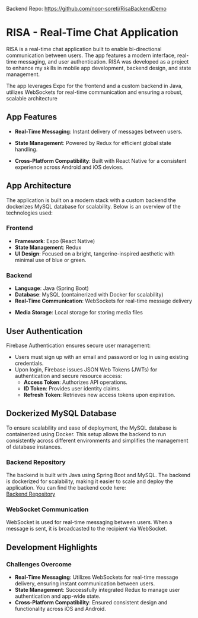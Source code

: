 Backend Repo: https://github.com/noor-soreti/RisaBackendDemo

# RISA - Real-Time Chat Application

RISA is a real-time chat application built to enable bi-directional communication between users. The app features a modern interface, real-time messaging, and user authentication. RISA was developed as a project to enhance my skills in mobile app development, backend design, and state management. 

The app leverages Expo for the frontend and a custom backend in Java, utilizes WebSockets for real-time communication and ensuring a robust, scalable architecture

## App Features

- **Real-Time Messaging**: Instant delivery of messages between users.
<!-- - **User Authentication**: Secure login/signup functionality using Firebase Authentication. -->
<!-- - **User Profiles**: Each user has a unique profile with custom attributes. -->
- **State Management**: Powered by Redux for efficient global state handling.
<!-- - **Media Sharing**: Users can upload and share images in conversations. -->
- **Cross-Platform Compatibility**: Built with React Native for a consistent experience across Android and iOS devices.

## App Architecture

The application is built on a modern stack with a custom backend the dockerizes MySQL database for scalability. Below is an overview of the technologies used:

### Frontend
- **Framework**: Expo (React Native)
- **State Management**: Redux
- **UI Design**: Focused on a bright, tangerine-inspired aesthetic with minimal use of blue or green.

### Backend
- **Language**: Java (Spring Boot)
- **Database**: MySQL (containerized with Docker for scalability)
- **Real-Time Communication**: WebSockets for real-time message delivery
<!-- - **Authentication**: Firebase Authentication for user registration and login -->
- **Media Storage**: Local storage for storing media files

## User Authentication

Firebase Authentication ensures secure user management:
- Users must sign up with an email and password or log in using existing credentials.
- Upon login, Firebase issues JSON Web Tokens (JWTs) for authentication and secure resource access:
  - **Access Token**: Authorizes API operations.
  - **ID Token**: Provides user identity claims.
  - **Refresh Token**: Retrieves new access tokens upon expiration.

## Dockerized MySQL Database

To ensure scalability and ease of deployment, the MySQL database is containerized using Docker. This setup allows the backend to run consistently across different environments and simplifies the management of database instances.

### Backend Repository
The backend is built with Java using Spring Boot and MySQL. The backend is dockerized for scalability, making it easier to scale and deploy the application. You can find the backend code here:  
[Backend Repository](https://github.com/noor-soreti/RisaBackendDemo)

### WebSocket Communication
WebSocket is used for real-time messaging between users. When a message is sent, it is broadcasted to the recipient via WebSocket.

## Development Highlights

### Challenges Overcome
- **Real-Time Messaging**: Utilizes WebSockets for real-time message delivery, ensuring instant communication between users.
- **State Management**: Successfully integrated Redux to manage user authentication and app-wide state.
- **Cross-Platform Compatibility**: Ensured consistent design and functionality across iOS and Android.